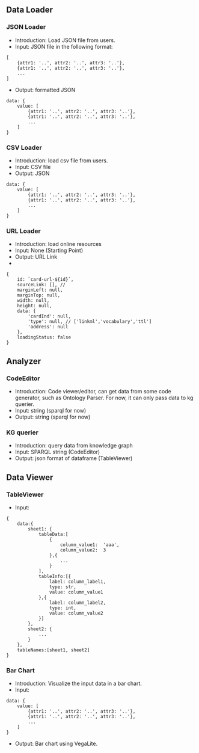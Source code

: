 ## Data Loader
### JSON Loader 
* Introduction: Load JSON file from users. 
* Input: JSON file in the following format:
```
[
    {attr1: '..', attr2: '..', attr3: '..'},
    {attr1: '..', attr2: '..', attr3: '..'},
    ...
]
```
* Output: formatted JSON
```
data: {
    value: [
        {attr1: '..', attr2: '..', attr3: '..'},
        {attr1: '..', attr2: '..', attr3: '..'},
        ...
    ]
}
```
### CSV Loader
* Introduction: load csv file from users.
* Input: CSV file 
* Output: JSON
```
data: {
    value: [
        {attr1: '..', attr2: '..', attr3: '..'},
        {attr1: '..', attr2: '..', attr3: '..'},
        ...
    ]
}
```
### URL Loader
* Introduction: load online resources 
* Input: None (Starting Point)
* Output: URL Link 
* 
```
{
    id: `card-url-${id}`,
    sourceLink: [], //
    marginLeft: null, 
    marginTop: null, 
    width: null, 
    height: null,
    data: {
        'cardInd': null,
        'type': null, // ['linkml','vocabulary','ttl']
        'address': null
    },
    loadingStatus: false
}
```
## Analyzer 
### CodeEditor
* Introduction: Code viewer/editor, can get data from some code generator, such as Ontology Parser. For now, it can only pass data to kg querier. 
* Input: string (sparql for now) 
* Output: string (sparql for now)

### KG querier 
* Introduction: query data from knowledge graph 
* Input: SPARQL string  (CodeEditor)
* Output: json format of dataframe (TableViewer)

## Data Viewer
### TableViewer 
* Input: 
```
{
    data:{
        sheet1: {
            tableData:[
                {
                    column_value1:  'aaa',
                    column_value2:  3
                },{
                    ...
                }
            ],
            tableInfo:[{
                label: column_label1,
                type: str,
                value: column_value1
            },{
                label: column_label2,
                type: int,
                value: column_value2
            }]
        },
        sheet2: {
            ...
        }
    },
    tableNames:[sheet1, sheet2]
}
```
### Bar Chart 
* Introduction: Visualize the input data in a bar chart.
* Input: 
```
data: {
    value: [
        {attr1: '..', attr2: '..', attr3: '..'},
        {attr1: '..', attr2: '..', attr3: '..'},
        ...
    ]
}
```
* Output: Bar chart using VegaLite. 
```

```